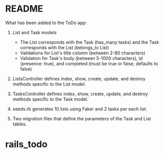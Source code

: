 # README
What has been added to the ToDo app:
1. List and Task models
    - The List corresponds with the Task (has_many tasks) and the Task corresponds with the List (belongs_to List)
    - Validations for List's title column (between 2-80 characters)
    - Validation for Task's body (between 5-1000 characters), id (presence: true), and completed (must be true or false, defaults to false)

2. ListsController defines index, show, create, update, and destroy methods specific to the List model.

3. TasksController defines index, show, create, update, and destroy methods specific to the Task model.

4. seeds.rb generates 10 lists using Faker and 2 tasks per each list.

4. Two migration files that define the parameters of the Task and List tables.


# rails_todo
